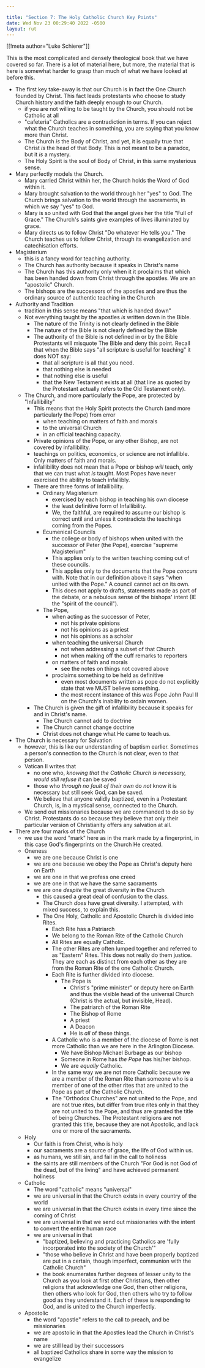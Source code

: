 ```yaml
---

title: "Section 7: The Holy Catholic Church Key Points"
date: Wed Nov 23 00:29:40 2022 -0500
layout: rut
---
```


[[!meta author="Luke Schierer"]]

This is the most complicated and densely theological book that we have covered
so far.  There is a lot of material here, but more, the material that is here is
somewhat harder to grasp than much of what we have looked at before this.  

* The first key take-away is that our Church is in fact the One Church founded
  by Christ.  This fact leads protestants who choose to study Church history and
  the faith deeply enough *to* our Church.
  * if you are not willing to be taught by the Church, you should not be
    Catholic at all
  * "cafeteria" Catholics are a contradiction in terms.  If you can reject what
    the Church teaches in something, you are saying that you know more than
    Christ. 
  * The Church *is* the Body of Christ, and yet, it is equally true that Christ
    *is* the head of that Body.  This is not meant to be a paradox, but it *is*
    a mystery. 
  * The Holy Spirit is the soul of Body of Christ, in this same mysterious
    sense. 
* Mary perfectly models the Church.
  * Mary carried Christ within her, the Church holds the Word of God within
    it. 
  * Mary brought salvation to the world through her "yes" to God.  The Church
    brings salvation to the world through the sacraments, in which we say
    "yes" to God. 
  * Mary is so united with God that the angel gives her the title "Full of
    Grace."  The Church's saints give examples of lives illuminated by grace. 
  * Mary directs us to follow Christ "Do whatever He tells you."  The Church
    teaches us to follow Christ, through its evangelization and catechisation
    efforts. 
* Magisterium
  * this is a fancy word for teaching authority.
  * The Church has authority because it speaks in Christ's name
  * The Church has this authority only when it it proclaims that which has been
    handed down from Christ through the apostles.  We are an "apostolic" Church.
  * The bishops are the successors of the apostles and are thus the ordinary
    source of authentic teaching in the Church
* Authority and Tradition
  * tradition in this sense means "that which is handed down"
  * Not everything taught by the apostles *is* written down in the Bible.
    * The nature of the Trinity is not clearly defined in the Bible
    * The nature of the Bible is not clearly defined by the Bible
    * The authority of the Bible is not defined in or by the Bible
      Protestants will misquote The Bible and deny this point.  Recall that
      when the Bible says "all scripture is useful for teaching" it does NOT
      say:
      * that all scripture is all that you need.
      * that nothing else is needed
      * that nothing else is useful
      * that the New Testament exists at all (that line as quoted by the
        Protestant actually refers to the Old Testament only).
   * The Church, and more particularly the Pope, are protected by "Infallibility"
     * This means that the Holy Spirit protects the Church (and more
       particularly the Pope) from error
       * when teaching on matters of faith and morals
       * to the universal Church
       * in an official teaching capacity.
     * Private opinions of the Pope, or any other Bishop, are not covered by
       infallibility.
     * teachings on politics, economics, or science are not infallible.  Only
       matters of faith and morals. 
     * infallibility does not mean that a Pope or bishop *will* teach, only that
       we can trust what *is* taught.  Most Popes have never exercised the
       ability to teach infallibly. 
     * There are three forms of Infallibility.
       * Ordinary Magisterium
         * exercised by each bishop in teaching his own diocese
         * the least definitive form of Infallibility.
         * We, the faithful, are required to assume our bishop is correct until
           and unless it contradicts the teachings coming from the Popes. 
       * Ecumenical Councils
         * the college or body of bishops when united with the successor of
           Peter (the Pope), exercise "supreme Magisterium"
         * This applies only to the written teaching coming out of these
           councils. 
         * This applies only to the documents that the Pope *concurs* with. Note
           that in our definition above it says "when united with the Pope."  A
           council cannot act on its own. 
         * This does not apply to drafts, statements made as part of the debate,
           or a nebulous sense of the bishops' intent (IE the "spirit of the
           council"). 
       * The Pope, 
         * when acting as the successor of Peter, 
           * not his private opinions
           * not his opinions as a priest
           * not his opinions as a scholar
         * when teaching the universal Church
           * not when addressing a subset of that Church
           * not when making off the cuff remarks to reporters
         * on matters of faith and morals
           * see the notes on things not covered above
         * proclaims something to be held as definitive
           * even most documents written as pope do not explicitly state that we
             MUST believe something. 
           * the most recent instance of this was Pope John Paul II on the
             Church's inability to ordain women. 
     * The Church is given the gift of infallibility because it speaks for and in
       Christ's name.
       * The Church cannot add to doctrine
       * The Church cannot change doctrine
       * Christ does not change what He came to teach us.
* The Church is necessary for Salvation
  * however, this is like our understanding of baptism earlier.  Sometimes a
    person's connection to the Church is not clear, even to that person.
  * Vatican II writes that 
    * no one who, *knowing that the Catholic Church is necessary, would still
      refuse it* can be saved
    * those who *through no fault of their own* do *not* know it is necessary
      but still seek God, can be saved. 
    * We believe that anyone validly baptized, even in a Protestant Church, is,
      in a mystical sense, connected to the Church. 
  * We send out missionaries because we are commanded to do so by Christ.
    Protestants do so because they believe that only their particular version
    of Christianity offers any salvation at all. 
* There are four marks of the Church
  * we use the word "mark" here as in the mark made by a fingerprint, in this
    case God's fingerprints on the Church He created. 
  * Oneness
    * we are one because Christ is one
    * we are one because we obey the Pope as Christ's deputy here on Earth
    * we are one in that we profess one creed
    * we are one in that we have the same sacraments
    * we are one *despite* the great diversity in the Church
      * this caused a great deal of confusion to the class. 
      * The Church *does* have great diversity. I attempted, with mixed success,
        to explain this.
      * The One Holy, Catholic and Apostolic Church is divided into Rites.
        * Each Rite has a Patriarch
        * We belong to the Roman Rite of the Catholic Church
        * All Rites are equally Catholic. 
        * The other Rites are often lumped together and referred to as "Eastern"
          Rites.  This does not really do them justice.  They are each as
          distinct from each other as they are from the Roman Rite of the
          one Catholic Church. 
        * Each Rite is further divided into diocese.
          * The Pope is
            * Christ's "prime minister" or deputy here on Earth and thus the
              visible head of the universal Church (Christ is the actual, but
              invisible, Head). 
            * The patriarch of the Roman Rite
            * The Bishop of Rome
            * A priest
            * A Deacon
            * He is _all_ of these things. 
         * A Catholic who is a member of the diocese of Rome is not more
           Catholic than we are here in the Arlington Diocese.  
           * We have Bishop Michael Burbage as our bishop
           * Someone in Rome has _the Pope_ has his/her bishop. 
           * We are _equally_ Catholic.
         * In the same way we are not more Catholic because we are a member of
           the Roman Rite than someone who is a member of one of the other rites
           that are united to the Pope as part of the Catholic Church. 
         * The "Orthodox Churches" are not united to the Pope, and are not true
           rites, but differ from true rites only in that they are not united to
           the Pope, and thus are granted the title of being Churches.  The
           Protestant religions are not granted this title, because they are not
           Apostolic, and lack one or more of the sacraments. 
  * Holy 
    * Our faith is from Christ, who is holy
    * our sacraments are a source of grace, the life of God within us.
    * as humans, we still sin, and fail in the call to holiness
    * the saints are still members of the Church "For God is not God of the
      dead, but of the living" and have achieved permanent holiness
  * Catholic
    * The word "catholic" means "universal"
    * we are universal in that the Church exists in every country of the world
    * we are universal in that the Church exists in every time since the
      coming of Christ
    * we are universal in that we send out missionaries with the intent to
      convert the entire human race
    * we are universal in that 
      * "baptized, believing and practicing Catholics are 'fully incorporated
        into the society of the Church'"
      * "those who believe in Christ and have been properly baptized are put in
        a certain, though imperfect, communion with the Catholic Church"
      * the book enumerates further degrees of lesser unity to the Church as you
        look at first other Christians, then other religions that acknowledge one
        God, then other religions, then others who look for God, then others who
        try to follow good as they understand it.  Each of these is responding
        to God, and is united to the Church imperfectly. 
   * Apostolic
     * the word "apostle" refers to the call to preach, and be missionaries
     * we are apostolic in that the Apostles lead the Church in Christ's name
     * we are still lead by their successors
     * all baptized Catholics share in some way the mission to evangelize


